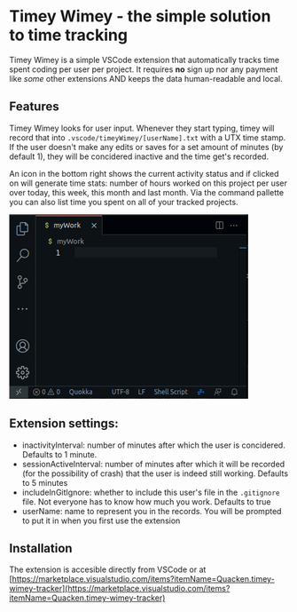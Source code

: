 # Timey Wimey - the simple solution to time tracking

Timey Wimey is a simple VSCode extension that automatically tracks time spent coding per user per project.
It requires **no** sign up nor any payment like *some* other extensions AND keeps the data
human-readable and local.

## Features
Timey Wimey looks for user input. Whenever they start typing, 
timey will record that into `.vscode/timeyWimey/[userName].txt` with 
a UTX time stamp. If the user doesn't make any edits or saves for 
a set amount of minutes (by default 1), they will be concidered 
inactive and the time get's recorded.

An icon in the bottom right shows the current activity status and if clicked on
will generate time stats: number of hours worked on this project per user over 
today, this week, this month and last month. Via the command pallette you can 
also list time you spent on all of your tracked projects.

![Gif showing the usage of the extension!](/assets/usage.gif)

## Extension settings:
- inactivityInterval: number of minutes after which the user is concidered. Defaults 
to 1 minute.
- sessionActiveInterval: number of minutes after which it will be recorded (for 
the possibility of crash) that the user is indeed still working. Defaults to 5 minutes
- includeInGitIgnore: whether to include this user's file in the `.gitignore` file. 
Not everyone has to know how much you work. Defaults to true
- userName: name to represent you in the records. You will be prompted to put it in
when you first use the extension

## Installation
The extension is accesible directly from VSCode or at [https://marketplace.visualstudio.com/items?itemName=Quacken.timey-wimey-tracker](https://marketplace.visualstudio.com/items?itemName=Quacken.timey-wimey-tracker)
